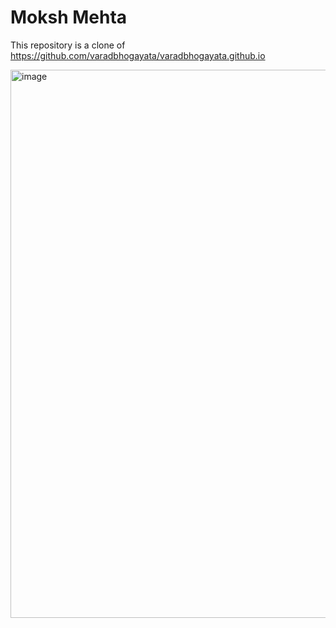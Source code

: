 # Moksh Mehta


This repository is a clone of https://github.com/varadbhogayata/varadbhogayata.github.io 


<img width="1885" height="877" alt="image" src="https://github.com/user-attachments/assets/c97f6f58-37f4-471b-9003-4c42e688d380" />
